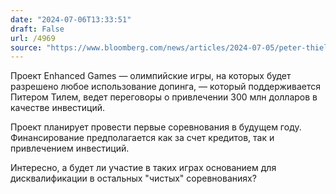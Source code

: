 ```yaml
---
date: "2024-07-06T13:33:51"
draft: False
url: /4969
source: "https://www.bloomberg.com/news/articles/2024-07-05/peter-thiel-s-pro-doping-olympics-alternative-seeks-to-raise-300-million?srnd=technology-vp"
---
```


Проект Enhanced Games — олимпийские игры, на которых будет разрешено любое использование допинга, — который поддерживается Питером Тилем, ведет переговоры о привлечении 300 млн долларов в качестве инвестиций. 

Проект планирует провести первые соревнования в будущем году. Финансирование предполагается как за счет кредитов, так и привлечением инвестиций.

Интересно, а будет ли участие в таких играх основанием для дисквалификации в остальных "чистых" соревнованиях?
